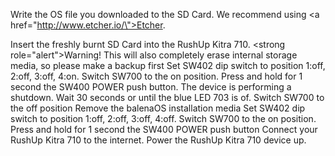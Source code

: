Write the OS file you downloaded to the SD Card. We recommend using <a href=\"http://www.etcher.io/\">Etcher</a>.

Insert the freshly burnt SD Card into the RushUp Kitra 710.
<strong role=\"alert\">Warning!</strong> This will also completely erase internal storage media, so please make a backup first
Set SW402 dip switch to position 1:off, 2:off, 3:off, 4:on. Switch SW700 to the on position. Press and hold for 1 second the SW400 POWER push button.
The device is performing a shutdown. Wait 30 seconds or until the blue LED 703 is of.
Switch SW700 to the off position
Remove the balenaOS installation media
Set SW402 dip switch to position 1:off, 2:off, 3:off, 4:off.
Switch SW700 to the on position. Press and hold for 1 second the SW400 POWER push button
Connect your RushUp Kitra 710 to the internet. Power the RushUp Kitra 710 device up.